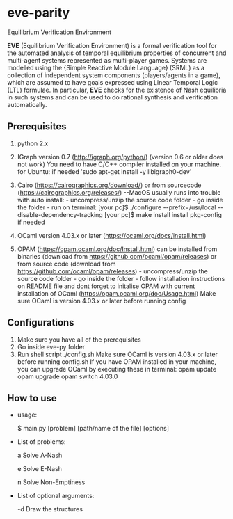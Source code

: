 # eve-parity
Equilibrium Verification Environment

__EVE__ (Equilibrium Verification Environment) is a formal verification tool for the automated analysis of temporal equilibrium properties of concurrent and multi-agent systems represented as multi-player games. Systems are modelled using the {Simple Reactive Module Language} (SRML) as a collection of independent system components (players/agents in a game), which are assumed to have goals expressed using Linear Temporal Logic (LTL) formulae. In particular, __EVE__ checks for the existence of Nash equilibria in such systems and can be used to do rational synthesis and verification automatically.

## Prerequisites
1. python 2.x
2. IGraph version 0.7 (http://igraph.org/python/) (version 0.6 or older does not work)
	You need to have C/C++ compiler installed on your machine.
	for Ubuntu: if needed 'sudo apt-get install -y libigraph0-dev'
3. Cairo (https://cairographics.org/download/)
	or from sourcecode (https://cairographics.org/releases/) --MacOS usually runs into trouble with auto install:
		- uncompress/unzip the source code folder
		- go inside the folder
		- run on terminal: 
				[your pc]$ ./configure --prefix=/usr/local --disable-dependency-tracking
				[your pc]$ make install
				install pkg-config if needed

4. OCaml version 4.03.x or later (https://ocaml.org/docs/install.html)
5. OPAM (https://opam.ocaml.org/doc/Install.html)
	can be installed from binaries (download from https://github.com/ocaml/opam/releases)
	or from source code (download from https://github.com/ocaml/opam/releases)
		- uncompress/unzip the source code folder
		- go inside the folder
		- follow installation instructions on README file and dont forget to initalise OPAM with current installation of OCaml (https://opam.ocaml.org/doc/Usage.html)
	Make sure OCaml is version 4.03.x or later before running config

## Configurations
1. Make sure you have all of the prerequisites
2. Go inside eve-py folder
3. Run shell script ./config.sh
   Make sure OCaml is version 4.03.x or later before running config.sh
   If you have OPAM installed in your machine, you can upgrade OCaml by executing these in terminal:
	opam update
	opam upgrade
	opam switch 4.03.0

## How to use
- usage:

  $ main.py [problem] [path/name of the file] [options]

- List of problems:
   
   a 	 Solve A-Nash
   
   e 	 Solve E-Nash
   
   n 	 Solve Non-Emptiness
   
- List of optional arguments:
   
   -d 	 Draw the structures
